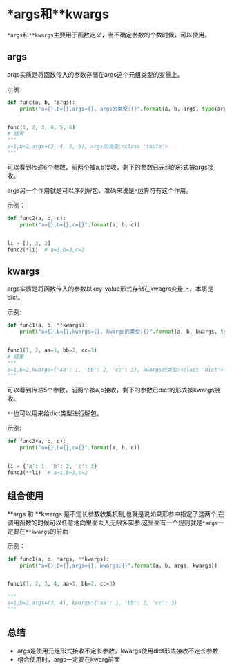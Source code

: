 # *args和**kwargs

`*args`和`**kwargs`主要用于函数定义，当不确定参数的个数时候，可以使用。

## args

args实质是将函数传入的参数存储在args这个元组类型的变量上。

示例:

```python
def func(a, b, *args):
    print("a={},b={},args={}, args的类型:{}".format(a, b, args, type(args)))


func(1, 2, 3, 4, 5, 6)
# 结果
"""
a=1,b=2,args=(3, 4, 5, 6), args的类型:<class 'tuple'>
"""
```

可以看到传递6个参数，前两个被a,b接收，剩下的参数已元组的形式被args接收。

args另一个作用就是可以序列解包，准确来说是`*`运算符有这个作用。

示例：

```python
def func2(a, b, c):
	print("a={},b={},c={}".format(a, b, c))


li = [1, 3, 2]
func2(*li)  # a=1,b=3,c=2
```

## kwargs

args实质是将函数传入的参数以key-value形式存储在kwagrs变量上，本质是dict。

示例:

```python
def func1(a, b, **kwargs):
    print("a={},b={},kwargs={}, kwargs的类型:{}".format(a, b, kwargs, type(kwargs)))


func1(1, 2, aa=1, bb=2, cc=3)
# 结果
"""
a=1,b=2,kwargs={'aa': 1, 'bb': 2, 'cc': 3}, kwargs的类型:<class 'dict'>
"""
```

可以看到传递5个参数，前两个被a,b接收，剩下的参数已dict的形式被kwargs接收。

`**`也可以用来给dict类型进行解包。

示例:

```python
def func3(a, b, c):
	print("a={},b={},c={}".format(a, b, c))


li = {'a': 1, 'b': 2, 'c': 3}
func3(**li)  # a=1,b=3,c=2
```

## 组合使用

\*\*args 和 \*\*kwargs 是不定长参数收集机制,也就是说如果形参中指定了这两个,在调用函数的时候可以任意地向里面丢入无限多实参.这里面有一个规则就是`*args`一定要在`**kwargs`的前面

示例：

```python
def func1(a, b, *args, **kwargs):
    print("a={},b={},args={}, kwargs:{}".format(a, b, args, kwargs))


func1(1, 2, 3, 4, aa=1, bb=2, cc=3)

"""
a=1,b=2,args=(3, 4), kwargs:{'aa': 1, 'bb': 2, 'cc': 3}
"""
```

## 总结

- args是使用元组形式接收不定长参数，kwargs使用dict形式接收不定长参数
- 组合使用时，args一定要在kwarg前面